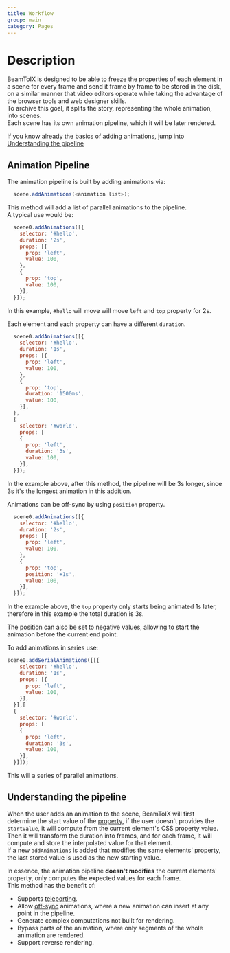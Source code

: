 ```yaml
---
title: Workflow
group: main
category: Pages
---
```

<!--- @ -->
<!--- @author: Alexandre Bento Freire -->
# Description

BeamToIX is designed to be able to freeze the properties of each element in a scene for every frame and send it frame by frame to be stored in the disk, on a similar manner that video editors operate while taking the advantage of the browser tools and web designer skills.   
To archive this goal, it splits the story, representing the whole animation, into scenes.  
Each scene has its own animation pipeline, which it will be later rendered.   

If you know already the basics of adding animations, jump into  
[Understanding the pipeline](workflow.md#understanding-the-pipeline)

## Animation Pipeline

The animation pipeline is built by adding animations via:   
```js
  scene.addAnimations(<animation list>);
```  
This method will add a list of parallel animations to the pipeline.   
A typical use would be:   
```js
  scene0.addAnimations([{
    selector: '#hello',
    duration: '2s',
    props: [{
      prop: 'left',
      value: 100,
    },
    {
      prop: 'top',
      value: 100,
    }],
  }]);
```
In this example, `#hello` will move will move `left` and `top` property for 2s.   

Each element and each property can have a different `duration`.   
```js
  scene0.addAnimations([{
    selector: '#hello',
    duration: '1s',
    props: [{
      prop: 'left',
      value: 100,
    },
    {
      prop: 'top',
      duration: '1500ms',
      value: 100,
    }],
  },
  {
    selector: '#world',
    props: [
    {
      prop: 'left',
      duration: '3s',
      value: 100,
    }],
  }]);
```
In the example above, after this method, the pipeline will be 3s longer, since 3s it's the longest animation in this addition.  
  
Animations can be off-sync by using `position` property.  
```js
  scene0.addAnimations([{
    selector: '#hello',
    duration: '2s',
    props: [{
      prop: 'left',
      value: 100,
    },
    {
      prop: 'top',
      position: '+1s',
      value: 100,
    }],
  }]);
```
In the example above, the `top` property only starts being animated 1s later, therefore in this example the total duration is 3s.  
  
The position can also be set to negative values, allowing to start the animation before the current end point.  
  
To add animations in series use:  
```js
scene0.addSerialAnimations([[{
    selector: '#hello',
    duration: '1s',
    props: [{
      prop: 'left',
      value: 100,
    }],
  }],[
  {
    selector: '#world',
    props: [
    {
      prop: 'left',
      duration: '3s',
      value: 100,
    }],
  }]]);
```
This will a series of parallel animations.  
  
## Understanding the pipeline

When the user adds an animation to the scene, BeamToIX will first determine 
the start value of the [property](faq.md#why-addanimation-uses-properties-naming-and-not-attributes-), 
if the user doesn't provides the `startValue`, it will compute from the current element's CSS property value.  
Then it will transform the duration into frames, and for each frame, 
it will compute and store the interpolated value for that element.  
If a new `addAnimations` is added that modifies the same elements' property, 
the last stored value is used as the new starting value.  
  
In essence, the animation pipeline **doesn't modifies** the current elements' property, 
only computes the expected values for each frame.  
This method has the benefit of:  
  
- Supports [teleporting](teleporter.md).   
- Allow [off-sync](glossary.md#off-sync) animations, where a new animation can insert at any point in the pipeline.   
- Generate complex computations not built for rendering.   
- Bypass parts of the animation, where only segments of the whole animation are rendered.   
- Support reverse rendering.   
